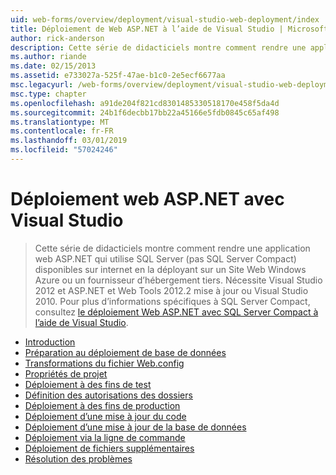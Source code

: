 ```yaml
---
uid: web-forms/overview/deployment/visual-studio-web-deployment/index
title: Déploiement de Web ASP.NET à l’aide de Visual Studio | Microsoft Docs
author: rick-anderson
description: Cette série de didacticiels montre comment rendre une application web ASP.NET qui utilise SQL Server (pas SQL Server Compact) disponibles sur internet en la déployant t...
ms.author: riande
ms.date: 02/15/2013
ms.assetid: e733027a-525f-47ae-b1c0-2e5ecf6677aa
msc.legacyurl: /web-forms/overview/deployment/visual-studio-web-deployment
msc.type: chapter
ms.openlocfilehash: a91de204f821cd8301485330518170e458f5da4d
ms.sourcegitcommit: 24b1f6decbb17bb22a45166e5fdb0845c65af498
ms.translationtype: MT
ms.contentlocale: fr-FR
ms.lasthandoff: 03/01/2019
ms.locfileid: "57024246"
---
```

<a name="aspnet-web-deployment-using-visual-studio"></a>Déploiement web ASP.NET avec Visual Studio
====================
> Cette série de didacticiels montre comment rendre une application web ASP.NET qui utilise SQL Server (pas SQL Server Compact) disponibles sur internet en la déployant sur un Site Web Windows Azure ou un fournisseur d’hébergement tiers. Nécessite Visual Studio 2012 et ASP.NET et Web Tools 2012.2 mise à jour ou Visual Studio 2010. Pour plus d’informations spécifiques à SQL Server Compact, consultez [le déploiement Web ASP.NET avec SQL Server Compact à l’aide de Visual Studio](../../older-versions-getting-started/deployment-to-a-hosting-provider/deployment-to-a-hosting-provider-introduction-1-of-12.md).


- [Introduction](introduction.md)
- [Préparation au déploiement de base de données](preparing-databases.md)
- [Transformations du fichier Web.config](web-config-transformations.md)
- [Propriétés de projet](project-properties.md)
- [Déploiement à des fins de test](deploying-to-iis.md)
- [Définition des autorisations des dossiers](setting-folder-permissions.md)
- [Déploiement à des fins de production](deploying-to-production.md)
- [Déploiement d’une mise à jour du code](deploying-a-code-update.md)
- [Déploiement d’une mise à jour de la base de données](deploying-a-database-update.md)
- [Déploiement via la ligne de commande](command-line-deployment.md)
- [Déploiement de fichiers supplémentaires](deploying-extra-files.md)
- [Résolution des problèmes](troubleshooting.md)

